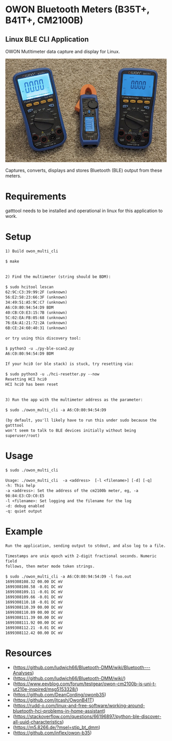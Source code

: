# OWON Bluetooth Meters (B35T+, B41T+, CM2100B)

## Linux BLE CLI Application
OWON Mutltimeter data capture and display for Linux.

![meter](owon-multimeters.jpg)

Captures, converts, displays and stores Bluetooth (BLE) output from these meters.

# Requirements
gatttool needs to be installed and operational in linux for this application to work.

# Setup

	1) Build owon_multi_cli

	$ make


	2) Find the multimeter (string should be BDM):

	$ sudo hcitool lescan
	62:9C:C3:39:99:2F (unknown)
	56:E2:58:23:66:3F (unknown)
	34:49:51:A5:9C:C7 (unknown)
	A6:C0:80:94:54:D9 BDM
	40:CB:C0:E3:15:7B (unknown)
	5C:02:EA:FB:05:68 (unknown)
	76:EA:A1:21:72:2A (unknown)
	6B:CE:24:60:40:31 (unknown)

	or try using this discovery tool:
 
	$ python3 -u ./py-ble-scan2.py
	A6:C0:80:94:54:D9 BDM

	If your hci0 (or ble stack) is stuck, try resetting via:
 
	$ sudo python3 -u ./hci-resetter.py --now
	Resetting HCI hci0
	HCI hci0 has been reset


	3) Run the app with the multimeter address as the parameter:

	$ sudo ./owon_multi_cli -a A6:C0:80:94:54:D9

	(by default, you'll likely have to run this under sudo because the gatttool
	won't seem to talk to BLE devices initially without being superuser/root)


# Usage
	$ sudo ./owon_multi_cli

	Usage: ./owon_multi_cli  -a <address>  [-l <filename>] [-d] [-q]
	-h: This help
	-a <address>: Set the address of the cm2100b meter, eg, -a 98:84:E3:CD:C0:E5
	-l <filename>: Set logging and the filename for the log
	-d: debug enabled
	-q: quiet output


# Example
	Run the application, sending output to stdout, and also log to a file.

	Timestamps are unix epoch with 2-digit fractional seconds. Numeric field
	follows, then meter mode token strings.
	
	$ sudo ./owon_multi_cli -a A6:C0:80:94:54:D9 -l foo.out
	1699308108.32 00.00 DC mV
	1699308108.58 -0.01 DC mV
	1699308109.11 -0.01 DC mV
	1699308109.66 -0.01 DC mV
	1699308110.18 -0.01 DC mV
	1699308110.39 00.00 DC mV
	1699308110.89 00.00 DC mV
	1699308111.39 00.00 DC mV
	1699308111.92 00.00 DC mV
	1699308112.21 -0.01 DC mV
	1699308112.42 00.00 DC mV

# Resources
* (https://github.com/ludwich66/Bluetooth-DMM/wiki/Bluetooth---Analyses)
* (https://github.com/ludwich66/Bluetooth-DMM/wiki/)
* (https://www.eevblog.com/forum/testgear/owon-cm2100b-is-uni-t-ut210e-inspired/msg5153328/)
* (https://github.com/DeanCording/owonb35)
* (https://github.com/jtcash/OwonB41T)
* (https://rudd-o.com/linux-and-free-software/working-around-bluetooth-hci-problems-in-home-assistant)
* (https://stackoverflow.com/questions/66196897/python-ble-discover-all-uuid-characteristics)
* (https://m5.8266.de/?msel=stip_bt_dmm)
* (https://github.com/inflex/owon-b35)
	
